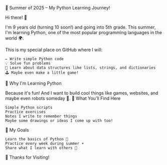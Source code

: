 🐍 Summer of 2025 – My Python Learning Journey!

Hi there! 👋

I'm 9 years old (turning 10 soon!) and going into 5th grade. This summer, I'm learning Python, one of the most popular programming languages in the world 🌍.

This is my special place on GitHub where I will:

    ✏️ Write simple Python code
    💡 Solve fun problems
    🧠 Learn about data structures like lists, strings, and dictionaries
    🕹️ Maybe even make a little game!

🧠 Why I'm Learning Python

Because it's fun! And I want to build cool things like games, websites, and maybe even robots someday 🤖.
📁 What You'll Find Here

    Simple Python scripts
    Practice exercises
    Notes I write to remember things
    Maybe some drawings or ideas I come up with too!

📌 My Goals

    Learn the basics of Python 🐍
    Practice every week during summer ☀️
    Share what I learn with others 🌟

🎉 Thanks for Visiting!
